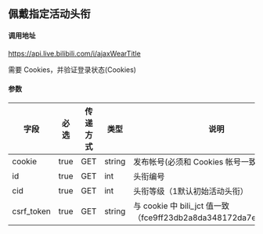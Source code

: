 ## 佩戴指定活动头衔

#### 调用地址

https://api.live.bilibili.com/i/ajaxWearTitle

需要 Cookies，并验证登录状态(Cookies)

#### 参数

|字段|必选|传递方式|类型|说明|
|----|----|--------|----|----|
|cookie|true|GET|string|发布帐号(必须和 Cookies 帐号一致)|
|id|true|GET|int|头衔编号|
|cid|true|GET|int|头衔等级（1默认初始活动头衔）|
|csrf_token|true|GET|string|与 cookie 中 bili_jct 值一致（fce9ff23db2a8da348172da7e8972020）|
